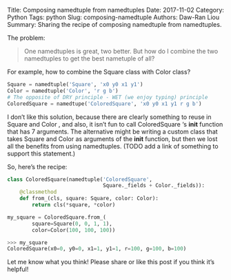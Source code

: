 Title: Composing namedtuple from namedtuples
Date: 2017-11-02
Category: Python
Tags: python
Slug: composing-namedtuple
Authors: Daw-Ran Liou
Summary: Sharing the recipe of composing namedtuple from namedtuples.

The problem:

> One namedtuples is great, two better. But how do I combine the two namedtuples to get the best nametuple of all?

For example, how to combine the Square class with Color class?

```python
Square = namedtuple('Square', 'x0 y0 x1 y1')
Color = namedtuple('Color', 'r g b')
# The opposite of DRY principle - WET (we enjoy typing) principle
ColoredSquare = namedtupe('ColoredSquare', 'x0 y0 x1 y1 r g b')
```

I don’t like this solution, because there are clearly something to reuse in Square and Color , and also, it isn’t fun to call ColoredSquare ‘s __init__ function that has 7 arguments. The alternative might be writing a custom class that takes Square and Color as arguments of the __init__ function, but then we lost all the benefits from using namedtuples. (TODO add a link of something to support this statement.)

So, here’s the recipe:

```python
class ColoredSquare(namedtuple('ColoredSquare',
                               Square._fields + Color._fields)):
    @classmethod
    def from_(cls, square: Square, color: Color):
        return cls(*square, *color)

my_square = ColoredSquare.from_(
        square=Square(0, 0, 1, 1), 
        color=Color(100, 100, 100))

>>> my_square
ColoredSquare(x0=0, y0=0, x1=1, y1=1, r=100, g=100, b=100)
```

Let me know what you think! Please share or like this post if you think it’s helpful!
